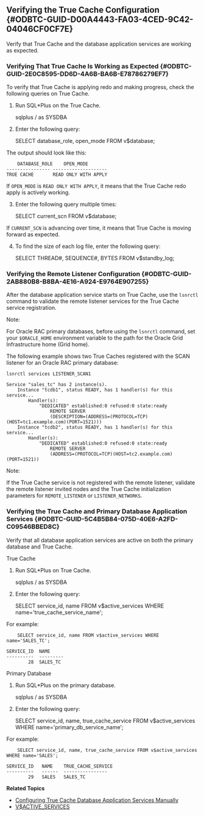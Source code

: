  

## Verifying the True Cache Configuration {#ODBTC-GUID-D00A4443-FA03-4CED-9C42-04046CF0CF7E}

Verify that True Cache and the database application services are working as expected.

### Verifying That True Cache Is Working as Expected {#ODBTC-GUID-2E0C8595-DD6D-4A6B-BA6B-E78786279EF7}

To verify that True Cache is applying redo and making progress, check the following queries on True Cache.

  1. Run SQL*Plus on the True Cache.
    
        sqlplus / as SYSDBA

  2. Enter the following query:
    
        SELECT database_role, open_mode FROM v$database;

The output should look like this:
    
        DATABASE_ROLE    OPEN_MODE
    ---------------- --------------------
    TRUE CACHE       READ ONLY WITH APPLY

If `OPEN_MODE` is `READ ONLY WITH APPLY`, it means that the True Cache redo apply is actively working. 

  3. Enter the following query multiple times:
    
        SELECT current_scn FROM v$database;

If `CURRENT_SCN` is advancing over time, it means that True Cache is moving forward as expected. 

  4. To find the size of each log file, enter the following query:
    
        SELECT THREAD#, SEQUENCE#, BYTES FROM v$standby_log;




### Verifying the Remote Listener Configuration {#ODBTC-GUID-2AB880B8-B8BA-4E16-A924-E9764E907255}

After the database application service starts on True Cache, use the `lsnrctl` command to validate the remote listener services for the True Cache service registration. 

Note:

For Oracle RAC primary databases, before using the `lsnrctl` command, set your `$ORACLE_HOME` environment variable to the path for the Oracle Grid Infrastructure home (Grid home). 

The following example shows two True Caches registered with the SCAN listener for an Oracle RAC primary database:
    
    
    lsnrctl services LISTENER_SCAN1
    
    Service "sales_tc" has 2 instance(s).
        Instance "tcdb1", status READY, has 1 handler(s) for this service...
            Handler(s):
                "DEDICATED" established:0 refused:0 state:ready
                    REMOTE SERVER       
                    (DESCRIPTION=(ADDRESS=(PROTOCOL=TCP)(HOST=tc1.example.com)(PORT=1521)))
        Instance "tcdb2", status READY, has 1 handler(s) for this service...
            Handler(s):
                "DEDICATED" established:0 refused:0 state:ready
                    REMOTE SERVER       
                    (ADDRESS=(PROTOCOL=TCP)(HOST=tc2.example.com)(PORT=1521))

Note:

If the True Cache service is not registered with the remote listener, validate the remote listener invited nodes and the True Cache initialization parameters for `REMOTE_LISTENER` or `LISTENER_NETWORKS`. 

### Verifying the True Cache and Primary Database Application Services {#ODBTC-GUID-5C4B5B84-075D-40E6-A2FD-C09546BBED8C}

Verify that all database application services are active on both the primary database and True Cache.

True Cache

  1. Run SQL*Plus on True Cache.
    
        sqlplus / as SYSDBA

  2. Enter the following query:
    
        SELECT service_id, name FROM v$active_services WHERE name='true_cache_service_name';

For example:
    
        SELECT service_id, name FROM v$active_services WHERE name='SALES_TC';
    
    SERVICE_ID  NAME
    ----------  ---------
            28  SALES_TC




Primary Database

  1. Run SQL*Plus on the primary database.
    
        sqlplus / as SYSDBA

  2. Enter the following query:
    
        SELECT service_id, name, true_cache_service FROM v$active_services WHERE name='primary_db_service_name';

For example:
    
        SELECT service_id, name, true_cache_service FROM v$active_services WHERE name='SALES';
    
    SERVICE_ID   NAME    TRUE_CACHE_SERVICE
    ----------   ------  ----------------
            29   SALES   SALES_TC




**Related Topics**

  * [Configuring True Cache Database Application Services Manually](configuring-true-cache-database-application-services-manually.html#GUID-AA56E2C9-CE4B-403C-99B9-9ADC44305E4B "To use True Cache with the JDBC Thin driver, for each primary database application service that you want to cache, create a corresponding True Cache database application service.")
  * [V$ACTIVE_SERVICES](https://docs.oracle.com/pls/topic/lookup?ctx=en/database/oracle/oracle-database/23&id=REFRN-GUID-488BCD15-3125-4CD1-BE26-9E5CA6BC8AE9)



